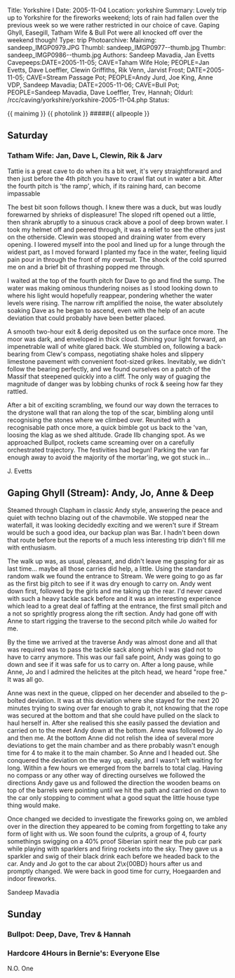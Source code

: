 Title: Yorkshire I
Date: 2005-11-04
Location: yorkshire
Summary: Lovely trip up to Yorkshire for the fireworks weekend; lots of rain had fallen over the previous week so we were rather restricted in our choice of cave. Gaping Ghyll, Easegill, Tatham Wife & Bull Pot were all knocked off over the weekend though!
Type: trip
Photoarchive:
Mainimg: sandeep_IMGP0979.JPG
Thumbl: sandeep_IMGP0977--thumb.jpg
Thumbr: sandeep_IMGP0986--thumb.jpg
Authors: Sandeep Mavadia, Jan Evetts
Cavepeeps:DATE=2005-11-05; CAVE=Taham Wife Hole; PEOPLE=Jan Evetts, Dave Loeffler, Clewin Griffiths, Rik Venn, Jarvist Frost;
          DATE=2005-11-05; CAVE=Stream Passage Pot; PEOPLE=Andy Jurd, Joe King, Anne VDP, Sandeep Mavadia;
          DATE=2005-11-06; CAVE=Bull Pot; PEOPLE=Sandeep Mavadia, Dave Loeffler, Trev, Hannah;
Oldurl: /rcc/caving/yorkshire/yorkshire-2005-11-04.php
Status:

{{ mainimg }}
{{ photolink }}
#####{{ allpeople }}

## Saturday

### Tatham Wife: Jan, Dave L, Clewin, Rik & Jarv

Tattie is a great cave to do when its a bit wet, it's very straightforward and then just before the 4th pitch you have to crawl flat out in water a bit. After the fourth pitch is 'the ramp', which, if its raining hard, can become impassable

The best bit soon follows though. I knew there was a duck, but was loudly forewarned by shrieks of displeasure! The sloped rift opened out a little, then shrank abruptly to a sinuous crack above a pool of deep brown water. I took my helmet off and peered through, it was a relief to see the others just on the otherside. Clewin was stooped and draining water from every opening. I lowered myself into the pool and lined up for a lunge through the widest part, as I moved forward I planted my face in the water, feeling liquid pain pour in through the front of my oversuit. The shock of the cold spurred me on and a brief bit of thrashing popped me through.

I waited at the top of the fourth pitch for Dave to go and find the sump. The water was making ominous thundering noises as I stood looking down to where his light would hopefully reappear, pondering whether the water levels were rising. The narrow rift amplified the noise, the water absolutely soaking Dave as he began to ascend, even with the help of an acute deviation that could probably have been better placed.

A smooth two-hour exit & derig deposited us on the surface once more. The moor was dark, and enveloped in thick cloud. Shining your light forward, an impenetrable wall of white glared back. We stumbled on, following a back-bearing from Clew's compass, negotiating shake holes and slippery limestone pavement with convenient foot-sized grikes. Inevitably, we didn't follow the bearing perfectly, and we found ourselves on a patch of the Massif that steepened quickly into a cliff. The only way of guaging the magnitude of danger was by lobbing chunks of rock & seeing how far they rattled.

After a bit of exciting scrambling, we found our way down the terraces to the drystone wall that ran along the top of the scar, bimbling along until recognising the stones where we climbed over. Reunited with a recognisable path once more, a quick bimble got us back to the 'van, loosing the klag as we shed altitude. Grade IIb changing spot. As we approached Bullpot, rockets came screaming over on a carefully orchestrated trajectory. The festivities had begun! Parking the van far enough away to avoid the majority of the mortar'ing, we got stuck in...

J. Evetts

## Gaping Ghyll (Stream): Andy, Jo, Anne & Deep

Steamed through Clapham in classic Andy style, answering the peace and quiet with techno blazing out of the chavmobile. We stopped near the waterfall, it was looking decidedly exciting and we weren't sure if Stream would be such a good idea, our backup plan was Bar. I hadn't been down that route before but the reports of a much less interesting trip didn't fill me with enthusiasm.

The walk up was, as usual, pleasant, and didn't leave me gasping for air as last time... maybe all those carries did help, a little. Using the standard random walk we found the entrance to Stream. We were going to go as far as the first big pitch to see if it was dry enough to carry on. Andy went down first, followed by the girls and me taking up the rear. I'd never caved with such a heavy tackle sack before and it was an interesting experience which lead to a great deal of faffing at the entrance, the first small pitch and a not so sprightly progress along the rift section. Andy had gone off with Anne to start rigging the traverse to the second pitch while Jo waited for me.

By the time we arrived at the traverse Andy was almost done and all that was required was to pass the tackle sack along which I was glad not to have to carry anymore. This was our fail safe point, Andy was going to go down and see if it was safe for us to carry on. After a long pause, while Anne, Jo and I admired the helicites at the pitch head, we heard "rope free." It was all go.

Anne was next in the queue, clipped on her decender and abseiled to the p-bolted deviation. It was at this deviation where she stayed for the next 20 minutes trying to swing over far enough to grab it, not knowing that the rope was secured at the bottom and that she could have pulled on the slack to haul herself in. After she realised this she easily passed the deviation and carried on to the meet Andy down at the bottom. Anne was followed by Jo and then me. At the bottom Anne did not relish the idea of several more deviations to get the main chamber and as there probably wasn't enough time for 4 to make it to the main chamber. So Anne and I headed out. She conquered the deviation on the way up, easily, and I wasn't left waiting for long. Within a few hours we emerged from the barrels to total clag. Having no compass or any other way of directing ourselves we followed the directions Andy gave us and followed the direction the wooden beams on top of the barrels were pointing until we hit the path and carried on down to the car only stopping to comment what a good squat the little house type thing would make.

Once changed we decided to investigate the fireworks going on, we ambled over in the direction they appeared to be coming from forgetting to take any form of light with us. We soon found the culprits, a group of 4, fourty somethings swigging on a 40% proof Siberian spirit near the pub car park while playing with sparklers and firing rockets into the sky. They gave us a sparkler and swig of their black drink each before we headed back to the car. Andy and Jo got to the car about 2\x{00BD} hours after us and promptly changed. We were back in good time for curry, Hoegaarden and indoor fireworks.

Sandeep Mavadia

## Sunday

### Bullpot: Deep, Dave, Trev & Hannah

### Hardcore 4Hours in Bernie's: Everyone Else

N.O. One
